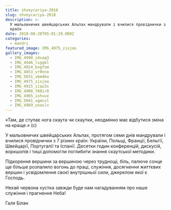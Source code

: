 ```yaml
---
title: shveycariya-2018
slug: shveycariya-2018
description: >-
  У мальовничих швейцарських Альпах мандрували і вчилися провіднички з 7 різних
  країн
date: 2018-08-26T05:01:29.000Z
categories:
  - mandri
featured_image: IMG_4975_zixjoo
gallery_images:
  - IMG_4990_z4xaq3
  - IMG_4946_lsgqkl
  - IMG_4924_bvgfom
  - IMG_4853_vr0nno
  - IMG_5031_vbm4ko
  - IMG_4975_zixjoo
  - IMG_4915_iiqu3s
  - IMG_4908_f88ir8
  - IMG_4965_ishvux
  - IMG_5041_xgmcsl
  - IMG_4969_unavlx
---
```

«Там, де ступає нога скаута чи скаутки, неодмінно має відбутися зміна на краще.» (с)

У мальовничих швейцарських Альпах, протягом семи днів мандрували і вчилися провіднички з 7 різних країн: України, Польщі, Франції, Бельгії, Швейцарії, Португалії та Іспанії. Десятки годин конференцій, дискусій, воркшопів і тиші допомогли поглибити знання скаутської методики.

Підкорення вершини за вершиною через труднощі, біль, палюче сонце ще більше розпалило вогонь до праці, служіння, досягнення життєвих вершин і усвідомлення своєї внутрішньої сили, джерелом якої є Господь.

Нехай червона хустка завжди буде нам нагадуванням про наше служіння і прагнення Неба!

Галя Білан
